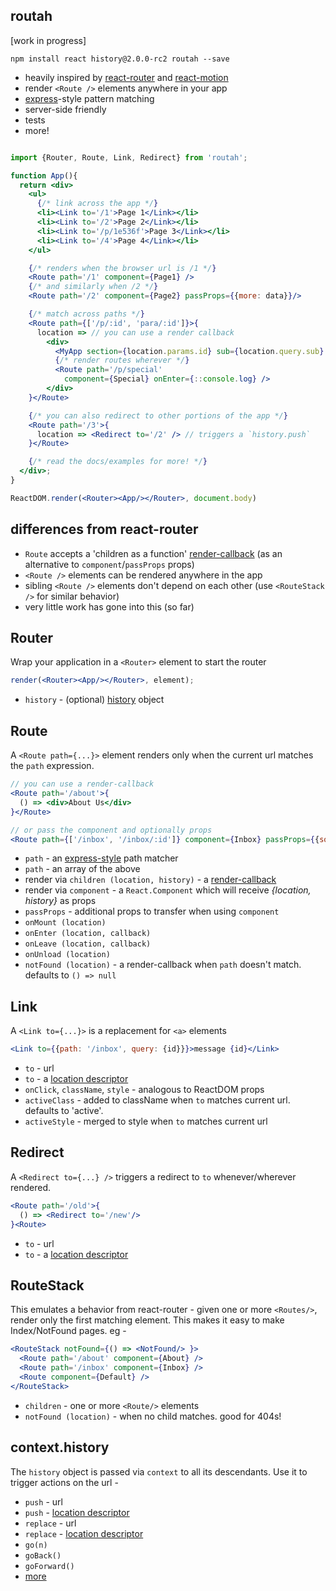 routah
---

[work in progress]

`npm install react history@2.0.0-rc2 routah --save`

- heavily inspired by [react-router](https://github.com/rackt/react-router) and [react-motion](https://github.com/chenglou/react-motion)
- render `<Route />` elements anywhere in your app
- [express](http://expressjs.com/)-style pattern matching
- server-side friendly
- tests
- more!

```jsx

import {Router, Route, Link, Redirect} from 'routah';

function App(){
  return <div>
    <ul>
      {/* link across the app */}
      <li><Link to='/1'>Page 1</Link></li>
      <li><Link to='/2'>Page 2</Link></li>
      <li><Link to='/p/1e536f'>Page 3</Link></li>
      <li><Link to='/4'>Page 4</Link></li>
    </ul>

    {/* renders when the browser url is /1 */}
    <Route path='/1' component={Page1} />
    {/* and similarly when /2 */}
    <Route path='/2' component={Page2} passProps={{more: data}}/>

    {/* match across paths */}
    <Route path={['/p/:id', 'para/:id']}>{
      location => // you can use a render callback
        <div>
          <MyApp section={location.params.id} sub={location.query.sub} />
          {/* render routes wherever */}
          <Route path='/p/special'
            component={Special} onEnter={::console.log} />
        </div>
    }</Route>

    {/* you can also redirect to other portions of the app */}
    <Route path='/3'>{
      location => <Redirect to='/2' /> // triggers a `history.push`
    }</Route>

    {/* read the docs/examples for more! */}
  </div>;
}

ReactDOM.render(<Router><App/></Router>, document.body)
```

differences from react-router
---

- `Route` accepts a 'children as a function' [render-callback]([render-callback](https://discuss.reactjs.org/t/children-as-a-function-render-callbacks/626)) (as an alternative to `component`/`passProps` props)
- `<Route />` elements can be rendered anywhere in the app
- sibling `<Route />` elements don't depend on each other (use `<RouteStack />` for similar behavior)
- very little work has gone into this (so far)

Router
---

Wrap your application in a `<Router>` element to start the router
```jsx
render(<Router><App/></Router>, element);
```

- `history` - (optional) [history](https://github.com/rackt/history) object

Route
---

A `<Route path={...}>` element renders only when the current url matches the `path` expression.
```jsx
// you can use a render-callback
<Route path='/about'>{
  () => <div>About Us</div>
}</Route>

// or pass the component and optionally props
<Route path={['/inbox', '/inbox/:id']} component={Inbox} passProps={{some: data}} />
```

- `path` - an [express-style](https://github.com/pillarjs/path-to-regexp) path matcher
- `path` - an array of the above
- render via `children (location, history)` - a [render-callback](https://discuss.reactjs.org/t/children-as-a-function-render-callbacks/626)
- render via `component` - a `React.Component` which will receive *{location, history}* as props
- `passProps` - additional props to transfer when using `component`
- `onMount (location)`
- `onEnter (location, callback)`
- `onLeave (location, callback)`
- `onUnload (location)`
- `notFound (location)`  - a render-callback when `path` doesn't match. defaults to `() => null`

Link
---

A `<Link to={...}>` is a replacement for `<a>` elements
```jsx
<Link to={{path: '/inbox', query: {id}}}>message {id}</Link>
```

- `to` - url
- `to` - a [location descriptor](https://github.com/rackt/history/blob/master/docs/Glossary.md#locationdescriptor)
- `onClick`, `className`, `style` - analogous to ReactDOM props
- `activeClass` - added to className when `to` matches current url. defaults to 'active'.
- `activeStyle` - merged to style when `to` matches current url

Redirect
---

A `<Redirect to={...} />` triggers a redirect to `to` whenever/wherever rendered.
```jsx
<Route path='/old'>{
  () => <Redirect to='/new'/>
}<Route>
```

- `to` - url
- `to` - a [location descriptor](https://github.com/rackt/history/blob/master/docs/Glossary.md#locationdescriptor)

RouteStack
---

This emulates a behavior from react-router - given one or more `<Routes/>`, render only the first matching element. This makes it easy to make Index/NotFound pages. eg -
```jsx
<RouteStack notFound={() => <NotFound/> }>
  <Route path='/about' component={About} />
  <Route path='/inbox' component={Inbox} />
  <Route component={Default} />
</RouteStack>
```

- `children` - one or more `<Route/>` elements
- `notFound (location)` - when no child matches. good for 404s!

context.history
---

The `history` object is passed via `context` to all its descendants. Use it to trigger actions on the url -

- `push` - url
- `push` - [location descriptor](https://github.com/rackt/history/blob/master/docs/Glossary.md#locationdescriptor)
- `replace` - url
- `replace` - [location descriptor](https://github.com/rackt/history/blob/master/docs/Glossary.md#locationdescriptor)
- `go(n)`
- `goBack()`
- `goForward()`
- [more](https://github.com/rackt/history/blob/master/docs/GettingStarted.md)

